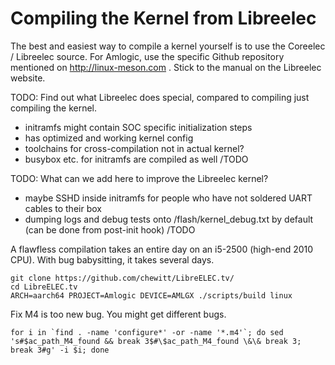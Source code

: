 Compiling the Kernel from Libreelec
===================================

The best and easiest way to compile a kernel yourself is to use the Coreelec / Libreelec source. For Amlogic, use the specific Github repository mentioned on http://linux-meson.com . Stick to the manual on the Libreelec website.

TODO: Find out what Libreelec does special, compared to compiling just compiling the kernel.
- initramfs might contain SOC specific initialization steps
- has optimized and working kernel config
- toolchains for cross-compilation not in actual kernel?
- busybox etc. for initramfs are compiled as well
/TODO

TODO: What can we add here to improve the Libreelec kernel?
- maybe SSHD inside initramfs for people who have not soldered UART cables to their box
- dumping logs and debug tests onto /flash/kernel_debug.txt by default (can be done from post-init hook)
/TODO

A flawfless compilation takes an entire day on an i5-2500 (high-end 2010 CPU). With bug babysitting, it takes several days.

```
git clone https://github.com/chewitt/LibreELEC.tv/
cd LibreELEC.tv
ARCH=aarch64 PROJECT=Amlogic DEVICE=AMLGX ./scripts/build linux
```

Fix M4 is too new bug. You might get different bugs.

```
for i in `find . -name 'configure*' -or -name '*.m4'`; do sed 's#$ac_path_M4_found && break 3$#\$ac_path_M4_found \&\& break 3; break 3#g' -i $i; done
```
